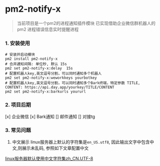 # pm2-notify-x

> 当前项目是一个pm2的进程通知插件模块
> 已实现借助企业微信群机器人的 pm2 进程错误信息实时提醒进程

### 1. 安装使用
```
# 安装并启动模块
pm2 install pm2-notify-x
# 合并通知间隔: 单位秒, 默认 15s
pm2 set pm2-notify-x:delay  15s
# 配置机器人key,英文逗号分割，可以同时通知多个机器人
pm2 set pm2-notify-x:weworkkeys yourbotkey
# 配置机器人key,英文逗号分割，可以同时通知多个Bark终端，特定参数 TITLE, CONTENT: https://api.day.app/yourkey/TITLE/CONTENT
pm2 set pm2-notify-x:barkurls yoururl
```

### 2. 项目后期

[x] 企业微信
[x] Bark通知
[] 邮件通知
[] 对接tg

### 3. 常见问题

1. 中文展示
linux服务器上默认的字符集是`en_US.utf8`, 因此输出文字中包含中文,则展示未乱码, 参照如下文章配置中文

[linux服务器默认使用中文字符集zh_CN.UTF-8](https://www.cnblogs.com/xuanbjut/p/11578154.html)